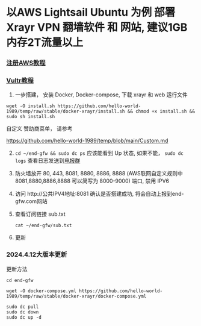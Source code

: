 # 以AWS Lightsail Ubuntu 为例 部署 Xrayr VPN 翻墙软件 和 网站, 建议1GB内存2T流量以上

### [注册AWS教程](https://docs.google.com/document/d/1xXqXkddCLLr8hHz8G8m7b4JHyxWuYiey7h_14pnCGrY/edit?usp=sharing)

### [Vultr教程](https://github.com/hello-world-1989/temp/blob/main/share/vultr.pdf)

 1. 一步搭建， 安装 Docker, Docker-compose, 下载 xrayr 和 web 运行文件

```
wget -O install.sh https://github.com/hello-world-1989/temp/raw/stable/docker-xrayr/install.sh && chmod +x install.sh && sudo sh install.sh

```

自定义 赞助商菜单， 请参考

https://github.com/hello-world-1989/temp/blob/main/Custom.md
   
2. `cd ~/end-gfw && sudo dc ps` 应该能看到 Up 状态, 如果不能， `sudo dc logs` 查看日志发送到[电报群](https://t.me/end_gfw1)

3. 防火墙放开 80, 443, 8081, 8880, 8886, 8888 (AWS联网自定义规则中8081,8880,8886,8888 可以简写为 8000-9000) 端口, 禁用 IPV6

5. 访问 http://公共IPV4地址:8081 确认是否搭建成功, 将会自动上报到end-gfw.com网站

6. 查看订阅链接 sub.txt

   ```
   cat ~/end-gfw/sub.txt
   ```
7. 更新 

### 2024.4.12大版本更新

更新方法

```
cd end-gfw

wget -O docker-compose.yml https://github.com/hello-world-1989/temp/raw/stable/docker-xrayr/docker-compose.yml

sudo dc pull
sudo dc down
sudo dc up -d
```

